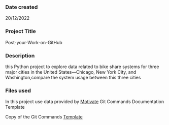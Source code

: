 

### Date created
20/12/2022

### Project Title
Post-your-Work-on-GitHub


### Description
this Python project  to explore data related to bike share systems for three major cities in the United States—Chicago, New York City, and Washington,compare the system usage between  this three cities


### Files used
In this project use data provided by [Motivate](https://motivateco.com/)
 Git Commands Documentation Template

Copy of the Git Commands 
[Template](https://docs.google.com/documen1DoNBEQJyGHi0qAWpMpQM9lU9_VKh8ubdOY2BmKdvZcc/copy)


